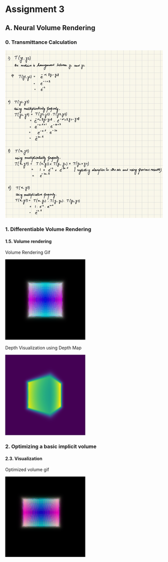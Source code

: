 # Assignment 3

## A. Neural Volume Rendering 

### 0. Transmittance Calculation

![q0_solution](q0_solution.jpg)

### 1. Differentiable Volume Rendering

#### 1.5. Volume rendering

Volume Rendering Gif

![volume rendering gif](images/part_1.gif)

Depth Visualization using Depth Map

![depth map](depth_map_2.png)

### 2. Optimizing a basic implicit volume

#### 2.3. Visualization

Optimized volume gif

![optimized volume gif](images/part_2.gif)
